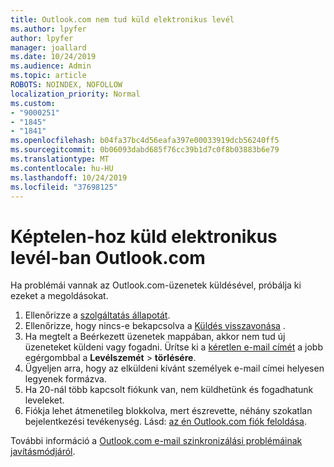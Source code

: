 ```yaml
---
title: Outlook.com nem tud küld elektronikus levél
ms.author: lpyfer
author: lpyfer
manager: joallard
ms.date: 10/24/2019
ms.audience: Admin
ms.topic: article
ROBOTS: NOINDEX, NOFOLLOW
localization_priority: Normal
ms.custom:
- "9000251"
- "1845"
- "1841"
ms.openlocfilehash: b04fa37bc4d56eafa397e00033919dcb56240ff5
ms.sourcegitcommit: 0b06093dabd685f76cc39b1d7c0f8b03883b6e79
ms.translationtype: MT
ms.contentlocale: hu-HU
ms.lasthandoff: 10/24/2019
ms.locfileid: "37698125"
---
```

# <a name="unable-to-send-email-in-outlookcom"></a>Képtelen-hoz küld elektronikus levél-ban Outlook.com

Ha problémái vannak az Outlook.com-üzenetek küldésével, próbálja ki ezeket a megoldásokat.

1. Ellenőrizze a [szolgáltatás állapotát](https://go.microsoft.com/fwlink/p/?linkid=837482). 
2. Ellenőrizze, hogy nincs-e bekapcsolva a [Küldés visszavonása](https://outlook.live.com/mail/options/mail/messageContent/undoSend) .
3. Ha megtelt a Beérkezett üzenetek mappában, akkor nem tud új üzeneteket küldeni vagy fogadni. Ürítse ki a [kéretlen e-mail címét](https://outlook.live.com/mail/junkemail) a jobb egérgombbal a **Levélszemét** > **törlésére**.
4. Ügyeljen arra, hogy az elküldeni kívánt személyek e-mail címei helyesen legyenek formázva.
5. Ha 20-nál több kapcsolt fiókunk van, nem küldhetünk és fogadhatunk leveleket.
6. Fiókja lehet átmenetileg blokkolva, mert észrevette, néhány szokatlan bejelentkezési tevékenység. Lásd: [az én Outlook.com fiók feloldása](https://support.office.com/article/f4ad2701-d166-4d8b-8a6a-9af2a1f8a4c4).

További információ a [Outlook.com e-mail szinkronizálási problémáinak javításmódjáról](https://support.office.com/article/d39e3341-8d79-4bf1-b3c7-ded602233642).